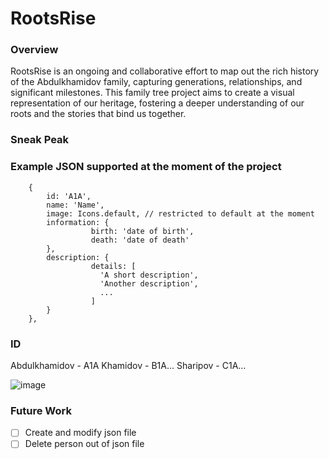 # RootsRise

### Overview

RootsRise is an ongoing and collaborative effort to map out the rich history of the Abdulkhamidov family, capturing generations, relationships, and significant milestones. This family tree project aims to create a visual representation of our heritage, fostering a deeper understanding of our roots and the stories that bind us together.

### Sneak Peak

### Example JSON supported at the moment of the project

```
	{
		id: 'A1A',
		name: 'Name',
		image: Icons.default, // restricted to default at the moment
		information: {
                  birth: 'date of birth', 
                  death: 'date of death'
		},
		description: {
                  details: [
                    'A short description',
                    'Another description',
                    ...
                  ]
		}
	},
```

### ID

Abdulkhamidov - A1A
Khamidov - B1A...
Sharipov - C1A...

![image](https://github.com/shohinsan/RootsRise/assets/22685770/15d77e20-5ab9-4c29-8ee4-2b31d8b96aea)

### Future Work

- [ ] Create and modify json file
- [ ] Delete person out of json file

